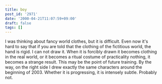 ```yaml
---
title: boy
post_id: '2971'
date: '2000-04-21T11:07:59+09:00'
draft: false
tags: []
---
```


I was thinking about fancy world clothes, but it is difficult. Even now it's hard to say that if you are told that the clothing of the fictitious world, the hand is rigid. I can not draw it. When it is forcibly drawn it becomes clothing in the real world, or it becomes a ritual costume of practicality nothing, it becomes a strange result. This may be the point of future training. By the way, on the right side I drew exactly the same characters around the beginning of 2003. Whether it is progressing, it is intensely subtle. Probably not.